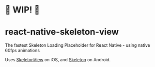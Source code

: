 # 🚧 WIP! 🚧

# react-native-skeleton-view
 The fastest Skeleton Loading Placeholder for React Native - using native 60fps animations

Uses [SkeletonView](https://github.com/Juanpe/SkeletonView) on iOS, and [Skeleton](https://github.com/ethanhua/Skeleton) on Android.
